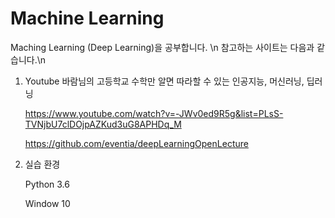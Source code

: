 # Machine Learning

Maching Learning (Deep Learning)을 공부합니다. \n
참고하는 사이트는 다음과 같습니다.\n

1) Youtube 바람님의 고등학교 수학만 알면 따라할 수 있는 인공지능, 머신러닝, 딥러닝

   https://www.youtube.com/watch?v=-JWv0ed9R5g&list=PLsS-TVNjbU7clDOjpAZKud3uG8APHDq_M
   
   https://github.com/eventia/deepLearningOpenLecture

2) 실습 환경

   Python 3.6
   
   Window 10
